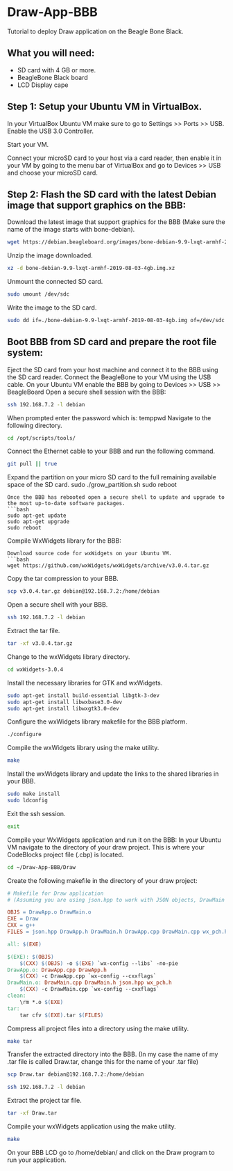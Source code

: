 # Draw-App-BBB
Tutorial to deploy Draw application on the Beagle Bone Black.

## What you will need:
* SD card with 4 GB or more.
* BeagleBone Black board
* LCD Display cape

## Step 1: Setup your Ubuntu VM in VirtualBox.
In your VirtualBox Ubuntu VM make sure to go to Settings >> Ports >> USB. Enable the USB 3.0 Controller.

Start your VM.

Connect your microSD card to your host via a card reader, then enable it in your VM by going to the menu bar of VirtualBox and go to Devices >> USB and choose your microSD card.

## Step 2: Flash the SD card with the latest Debian image that support graphics on the BBB:
Download the latest image that support graphics for the BBB (Make sure the name of the image starts with bone-debian).
```bash
wget https://debian.beagleboard.org/images/bone-debian-9.9-lxqt-armhf-2019-08-03-4gb.img.xz
```
Unzip the image downloaded.
```bash
xz -d bone-debian-9.9-lxqt-armhf-2019-08-03-4gb.img.xz
```
Unmount the connected SD card.
```bash
sudo umount /dev/sdc
```
Write the image to the SD card.
```bash
sudo dd if=./bone-debian-9.9-lxqt-armhf-2019-08-03-4gb.img of=/dev/sdc
```

## Boot BBB from SD card and prepare the root file system:
Eject the SD card from your host machine and connect it to the BBB using the SD card reader. Connect the BeagleBone to your VM using the USB cable. 
On your Ubuntu VM enable the BBB by going to Devices >> USB >> BeagleBoard
Open a secure shell session with the BBB:
```bash
ssh 192.168.7.2 -l debian
```
When prompted enter the password which is: temppwd 
Navigate to the following directory.
```bash
cd /opt/scripts/tools/
```
Connect the Ethernet cable to your BBB and run the following command.
```bash
git pull || true
```
Expand the partition on your micro SD card to the full remaining available space of the SD card. 
sudo ./grow_partition.sh
sudo reboot
```
Once the BBB has rebooted open a secure shell to update and upgrade to the most up-to-date software packages.
```bash
sudo apt-get update
sudo apt-get upgrade
sudo reboot
```
Compile WxWidgets library for the BBB:
```
Download source code for wxWidgets on your Ubuntu VM.
```bash
wget https://github.com/wxWidgets/wxWidgets/archive/v3.0.4.tar.gz
```
Copy the tar compression to your BBB.
```bash
scp v3.0.4.tar.gz debian@192.168.7.2:/home/debian
```
Open a secure shell with your BBB.
```bash
ssh 192.168.7.2 -l debian
```
Extract the tar file.
```bash
tar -xf v3.0.4.tar.gz
```
Change to the wxWidgets library directory.
```bash
cd wxWidgets-3.0.4
```
Install the necessary libraries for GTK and wxWidgets.
```bash
sudo apt-get install build-essential libgtk-3-dev
sudo apt-get install libwxbase3.0-dev
sudo apt-get install libwxgtk3.0-dev
```
Configure the wxWidgets library makefile for the BBB platform.
```bash
./configure
```
Compile the wxWidgets library using the make utility.
```bash
make
```
Install the wxWidgets library and update the links to the shared libraries in your BBB.
```bash
sudo make install
sudo ldconfig
```
Exit the ssh session.
``` bash
exit
```
Compile your WxWidgets application and run it on the BBB:
In your Ubuntu VM navigate to the directory of your draw project. This is where your CodeBlocks project file (.cbp) is located.
```bash
cd ~/Draw-App-BBB/Draw
```
Create the following makefile in the directory of your draw project:
```makefile
# Makefile for Draw application 
# (Assuming you are using json.hpp to work with JSON objects, DrawMain is the name of your Main file, and DrawApp is the name of your App file)

OBJS = DrawApp.o DrawMain.o
EXE = Draw
CXX = g++
FILES = json.hpp DrawApp.h DrawMain.h DrawApp.cpp DrawMain.cpp wx_pch.h Makefile icon.xpm

all: $(EXE)

$(EXE): $(OBJS)
	$(CXX) $(OBJS) -o $(EXE) `wx-config --libs` -no-pie
DrawApp.o: DrawApp.cpp DrawApp.h
	$(CXX) -c DrawApp.cpp `wx-config --cxxflags`
DrawMain.o: DrawMain.cpp DrawMain.h json.hpp wx_pch.h
	$(CXX) -c DrawMain.cpp `wx-config --cxxflags`
clean:
	\rm *.o $(EXE)
tar:
	tar cfv $(EXE).tar $(FILES)
```
Compress all project files into a directory using the make utility.
```bash
make tar
```
Transfer the extracted directory into the BBB. (In my case the name of my .tar file is called Draw.tar, change this for the name of your .tar file)
```bash
scp Draw.tar debian@192.168.7.2:/home/debian
```
```bash
ssh 192.168.7.2 -l debian
```
Extract the project tar file.
```bash
tar -xf Draw.tar
```
Compile your wxWidgets application using the make utility.
```bash
make
```
On your BBB LCD go to /home/debian/ and click on the Draw program to run your application.
